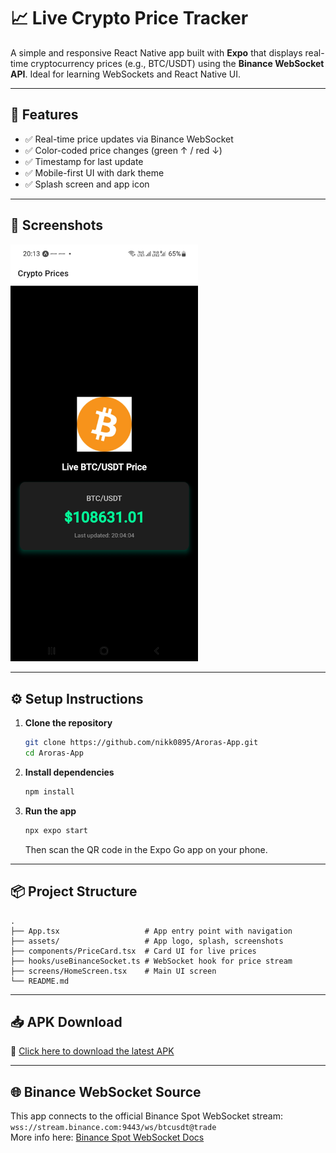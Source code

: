 # 📈 Live Crypto Price Tracker

A simple and responsive React Native app built with **Expo** that displays real-time cryptocurrency prices (e.g., BTC/USDT) using the **Binance WebSocket API**. Ideal for learning WebSockets and React Native UI.

---

## 🚀 Features

- ✅ Real-time price updates via Binance WebSocket
- ✅ Color-coded price changes (green ↑ / red ↓)
- ✅ Timestamp for last update
- ✅ Mobile-first UI with dark theme
- ✅ Splash screen and app icon

---

## 📱 Screenshots

<img src="./assets/screenshot.jpg" alt="App Screenshot" width="300" />

---

## ⚙️ Setup Instructions

1. **Clone the repository**

   ```sh
   git clone https://github.com/nikk0895/Aroras-App.git
   cd Aroras-App
   ```

2. **Install dependencies**

   ```sh
   npm install
   ```

3. **Run the app**
   ```sh
   npx expo start
   ```
   Then scan the QR code in the Expo Go app on your phone.

---

## 📦 Project Structure

```
.
├── App.tsx                   # App entry point with navigation
├── assets/                   # App logo, splash, screenshots
├── components/PriceCard.tsx  # Card UI for live prices
├── hooks/useBinanceSocket.ts # WebSocket hook for price stream
├── screens/HomeScreen.tsx    # Main UI screen
└── README.md
```

---

## 📥 APK Download

📱 [Click here to download the latest APK](https://expo.dev/accounts/nikesh08/projects/aroras_app/builds/623dd10a-7f31-4434-b45c-afd1a4a91438)

---

## 🌐 Binance WebSocket Source

This app connects to the official Binance Spot WebSocket stream:  
`wss://stream.binance.com:9443/ws/btcusdt@trade`  
More info here: [Binance Spot WebSocket Docs](https://binance-docs.github.io/apidocs/spot/en/#websocket-market-streams)

